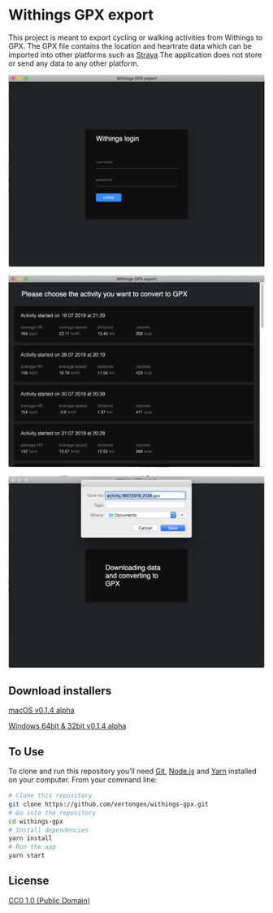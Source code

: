 # Withings GPX export

This project is meant to export cycling or walking activities from Withings to GPX. The GPX file contains the location and heartrate data which can be imported into other platforms such as [Strava](https://www.strava.com/) The application does not store or send any data to any other platform.

![](build/Screenshot_2019-08-16_at_23-c4ba1476-6bd2-4ba6-b582-e007e8490967.55.13.png)

![](build/Screenshot_2019-08-16_at_23-650b7a6a-6b77-4acf-ad8e-3811f81d85e2.55.32.png)

![](build/Screenshot_2019-08-16_at_23-f3e9b9d2-1bb0-4dd4-8b72-8d35ddb8cfc1.55.43.png)

## Download installers

[macOS v0.1.4 alpha](https://github.com/vertongen/withings-gpx/releases/download/v0.1.4-alpha/Withings.gpx.export-0.1.4.dmg) 

[Windows 64bit & 32bit v0.1.4 alpha](https://github.com/vertongen/withings-gpx/releases/download/v0.1.4-alpha/Withings.gpx.export.Setup.0.1.4.exe)

## To Use

To clone and run this repository you’ll need [Git](https://git-scm.com/), [Node.js](https://nodejs.org/en/download/) and [Yarn](https://yarnpkg.com/lang/en/) installed on your computer. From your command line:

```bash
# Clone this repository
git clone https://github.com/vertongen/withings-gpx.git
# Go into the repository
cd withings-gpx
# Install dependencies
yarn install
# Run the app
yarn start
```

## License

[CC0 1.0 (Public Domain)](license.md)
